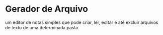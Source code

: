# Gerador de Arquivo

um editor de notas simples que pode criar, ler, editar e até excluir arquivos de texto de uma determinada pasta
